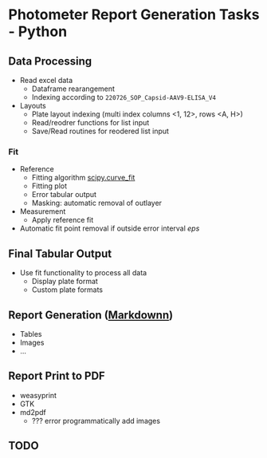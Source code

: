 # Photometer Report Generation Tasks - Python

## Data Processing

- Read excel data
  - Dataframe rearangement
  - Indexing according to `220726_SOP_Capsid-AAV9-ELISA_V4`
- Layouts
  - Plate layout indexing (multi index columns <1, 12>, rows <A, H>)
  - Read/reodrer functions for list input
  - Save/Read routines for reodered list input

### Fit

- Reference
  - Fitting algorithm [scipy.curve_fit](https://docs.scipy.org/doc/scipy/reference/generated/scipy.optimize.curve_fit.html#scipy-optimize-curve-fit)
  - Fitting plot
  - Error tabular output
  - Masking: automatic removal of outlayer
- Measurement
  - Apply reference fit
- Automatic fit point removal if outside error interval *eps*

## Final Tabular Output

- Use fit functionality to process all data
  - Display plate format
  - Custom plate formats

## Report Generation ([Markdownn](https://www.markdownguide.org/basic-syntax/))

- Tables
- Images
- ...

## Report Print to PDF

- weasyprint
- GTK
- md2pdf
  - ??? error programmatically add images


## TODO

